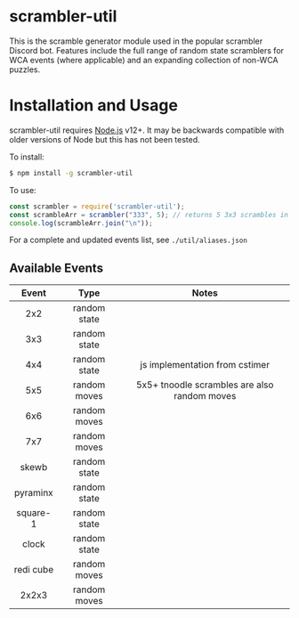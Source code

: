 # scrambler-util

This is the scramble generator module used in the popular scrambler Discord bot. Features include the full range of random state scramblers for WCA events (where applicable) and an expanding collection of non-WCA puzzles.

# Installation and Usage

scrambler-util requires [Node.js](https://nodejs.org/) v12+. It may be backwards compatible with older versions of Node but this has not been tested.

To install:
```sh
$ npm install -g scrambler-util
```

To use:
```js
const scrambler = require('scrambler-util');
const scrambleArr = scrambler("333", 5); // returns 5 3x3 scrambles in an array
console.log(scrambleArr.join("\n"));
```

For a complete and updated events list, see `./util/aliases.json`

## Available Events

|   Event   |     Type     |                     Notes                    |
|:---------:|:------------:|:--------------------------------------------:|
|    2x2    | random state |                                              |
|    3x3    | random state |                                              |
|    4x4    | random state | js implementation from cstimer               |
|    5x5    | random moves | 5x5+ tnoodle scrambles are also random moves |
|    6x6    | random moves |                                              |
|    7x7    | random moves |                                              |
|   skewb   | random state |                                              |
|  pyraminx | random state |                                              |
|  square-1 | random state |                                              |
|   clock   | random state |                                              |
| redi cube | random moves |                                              |
|   2x2x3   | random moves |                                              |
